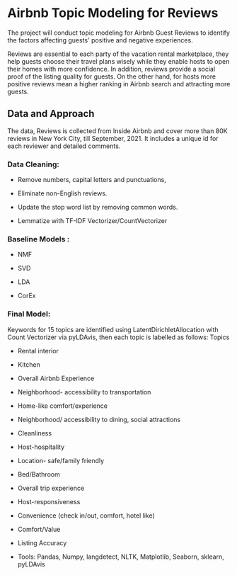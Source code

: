 # Airbnb Topic Modeling for Reviews

The project will conduct topic modeling for Airbnb Guest Reviews to identify the factors affecting guests' positive and negative experiences.

Reviews are essential to each party of the vacation rental marketplace, they help guests choose their travel plans wisely while they enable hosts to open their homes with 
more confidence. 
In addition, reviews provide a social proof of the listing quality for guests. On the other hand, for hosts more positive reviews mean a higher ranking in Airbnb search and 
attracting more guests.

## Data and Approach 

The data, Reviews is collected from Inside Airbnb and cover more than 80K reviews in New York City, till September, 2021. It includes a unique id for each reviewer and detailed comments.

### Data Cleaning:

- Remove numbers,  capital letters and punctuations,

- Eliminate non-English reviews.

- Update the stop word list by removing common words. 

- Lemmatize with TF-IDF Vectorizer/CountVectorizer

### Baseline Models : 

- NMF 

- SVD

- LDA

- CorEx


### Final Model:
Keywords for 15 topics are identified using LatentDirichletAllocation with Count Vectorizer via pyLDAvis, then each topic is labelled as follows:
Topics
- Rental interior 
- Kitchen 

- Overall Airbnb Experience

- Neighborhood- accessibility to transportation

- Home-like comfort/experience

- Neighborhood/ accessibility to dining, social attractions

- Cleanliness

- Host-hospitality

- Location- safe/family friendly

- Bed/Bathroom

- Overall trip experience

- Host-responsiveness

- Convenience (check in/out, comfort, hotel like)

- Comfort/Value

- Listing Accuracy





- Tools: Pandas, Numpy, langdetect, NLTK, Matplotlib, Seaborn, sklearn, pyLDAvis

